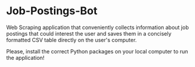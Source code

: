 # Job-Postings-Bot
Web Scraping application that conveniently collects information about job postings that could interest the user and saves them in a concisely formatted CSV table directly on the user's computer.

Please, install the correct Python packages on your local computer to run the application!
